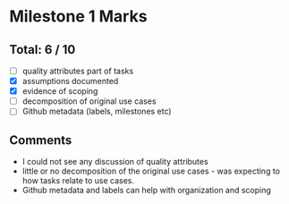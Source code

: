 # Milestone 1 Marks

## Total:   6 / 10

- [ ] quality attributes part of tasks
- [x] assumptions documented
- [x] evidence of scoping
- [ ] decomposition of original use cases
- [ ] Github metadata (labels, milestones etc)

## Comments
- I could not see any discussion of quality attributes
- little or no decomposition of the original use cases - was expecting to how tasks relate to use cases.
- Github metadata and labels can help with organization and scoping
